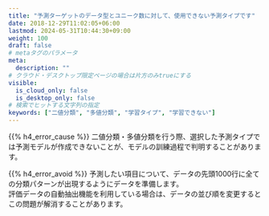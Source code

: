 ```yaml
---
title: "予測ターゲットのデータ型とユニーク数に対して、使用できない予測タイプです"
date: 2018-12-29T11:02:05+06:00
lastmod: 2024-05-31T10:44:30+09:00
weight: 100
draft: false
# metaタグのパラメータ
meta:
  description: ""
# クラウド・デスクトップ限定ページの場合は片方のみtrueにする
visible:
  is_cloud_only: false
  is_desktop_only: false
# 検索でヒットする文字列の指定
keywords: ["二値分類", "多値分類", "学習タイプ", "学習できない"]
---
```


{{% h4_error_cause %}}
二値分類・多値分類を行う際、選択した予測タイプでは予測モデルが作成できないことが、モデルの訓練過程で判明することがあります。

{{% h4_error_avoid %}}
予測したい項目について、データの先頭1000行に全ての分類パターンが出現するようにデータを準備します。  
評価データの自動抽出機能を利用している場合は、データの並び順を変更するとこの問題が解消することがあります。  
